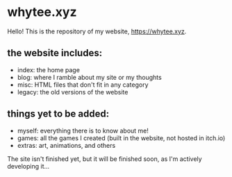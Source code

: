 # whytee.xyz
Hello! This is the repository of my website, https://whytee.xyz.

## the website includes:

- index: the home page
- blog: where I ramble about my site or my thoughts
- misc: HTML files that don't fit in any category
- legacy: the old versions of the website

## things yet to be added:
- myself: everything there is to know about me!
- games: all the games I created (built in the website, not hosted in itch.io)
- extras: art, animations, and others

The site isn't finished yet, but it will be finished soon, as I'm actively developing it...
